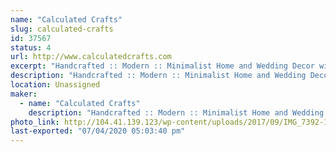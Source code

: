 ```yaml
---
name: "Calculated Crafts"
slug: calculated-crafts
id: 37567
status: 4
url: http://www.calculatedcrafts.com
excerpt: "Handcrafted :: Modern :: Minimalist Home and Wedding Decor with a Geometric Flare"
description: "Handcrafted :: Modern :: Minimalist Home and Wedding Decor with a Geometric Flare"
location: Unassigned
maker:
  - name: "Calculated Crafts"
    description: "Handcrafted :: Modern :: Minimalist Home and Wedding Decor with a Geometric Flare"
photo_link: http://104.41.139.123/wp-content/uploads/2017/09/IMG_7392-1024x1024.jpg
last-exported: "07/04/2020 05:03:40 pm"
---
```

